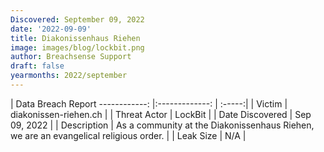 ```yaml
---
Discovered: September 09, 2022
date: '2022-09-09'
title: Diakonissenhaus Riehen
image: images/blog/lockbit.png
author: Breachsense Support
draft: false
yearmonths: 2022/september
---
```



| Data Breach Report
------------:     |:-------------:    | :-----:|
| Victim      | diakonissen-riehen.ch      | 
| Threat Actor      | LockBit      | 
| Date Discovered      | Sep 09, 2022      | 
| Description      |  As a community at the Diakonissenhaus Riehen, we are an evangelical religious order.     | 
| Leak Size      | N/A      | 

